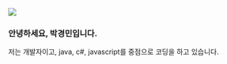 
<img src="https://capsule-render.vercel.app/api?type=wave&color=auto&height=300&section=header&text=KyungMin%20GitHub&fontSize=90" />


### 안녕하세요, 박경민입니다. 

저는 개발자이고, java, c#, javascript를 중점으로 코딩을 하고 있습니다.

